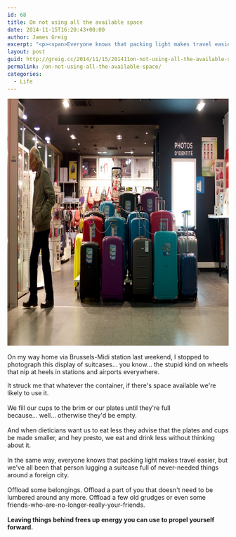```yaml
---
id: 68
title: On not using all the available space
date: 2014-11-15T16:20:43+00:00
author: James Greig
excerpt: "<p><span>Everyone knows that packing light makes travel easier,&nbsp;but we've all been that person lugging a suitcase full of never-needed things around a foreign city. What could you offload to lighten the load?</span></p>"
layout: post
guid: http://greig.cc/2014/11/15/201411on-not-using-all-the-available-space/
permalink: /on-not-using-all-the-available-space/
categories:
  - Life
---
```

<img src="/media/available-space.jpg" alt="" width="1000" height="563" class="alignnone size-full wp-image-1940" />

On my way home via Brussels-Midi station last weekend, I stopped to photograph this display of suitcases... you know... the stupid kind on wheels that nip at heels in stations and airports everywhere.

It struck me that whatever the container, if there's space available we're likely to use it.<br /><br />We fill our cups to the brim&nbsp;or our plates until they're full because...&nbsp;well...&nbsp;otherwise they'd be empty.<br /><br />And when dieticians want us to eat less&nbsp;they advise that the plates and cups be made smaller, and hey presto, we eat and drink less without thinking about it.<br /><br />In the same way, everyone knows that packing light makes travel easier,&nbsp;but we've all been that person lugging a suitcase full of never-needed things around a foreign city.<br /><br />Offload some belongings. Offload a part of you that doesn't need to be lumbered around any more. Offload a&nbsp;few old grudges&nbsp;or even some friends-who-are-no-longer-really-your-friends.<br /><br /><strong>Leaving things behind frees up energy you can use to propel yourself forward.</strong>